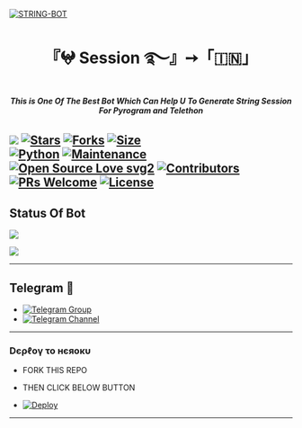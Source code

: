 [![STRING-BOT](
https://graph.org/file/c64df54687a3dcc00ab25.jpg)](https://t.me/LegendSessionBot)

<h1 align="center">
<b> 『𖤍 Session ࿐』➙「🇮🇳」 </b>
</h1>

<h6 align="center">
<b> This is One Of The Best Bot Which Can Help U To Generate String Session For Pyrogram and Telethon </b>
</h6>

[![](https://img.shields.io/badge/StringGenerator-blue)](#)
[![Stars](https://img.shields.io/github/stars/LEGEND-AI/STRING-GENERATE?style=flat-square&color=yellow)](https://github.com/LEGEND-AI/STRING-GENERATE/stargazers)
[![Forks](https://img.shields.io/github/forks/LEGEND-AI/STRING-GENERATE?style=flat-square&color=orange)](https://github.com/LEGEND-AI/STRING-GENERATE/fork)
[![Size](https://img.shields.io/github/repo-size/LEGEND-AI/STRING-GENERATE?style=flat-square&color=green)](https://github.com/LEGEND-AI/STRING-GENERATE)   
[![Python](https://img.shields.io/badge/Python-v3.10.5-blue)](https://www.python.org/)
[![Maintenance](https://img.shields.io/badge/Maintained%3F-yes-green.svg)](https://github.com/LEGEND-AI/LEGENDBOT/graphs/commit-activity)
[![Open Source Love svg2](https://badges.frapsoft.com/os/v2/open-source.svg?v=103)](https://github.com/LEGEND-AI/LEGENDBOT)
[![Contributors](https://img.shields.io/github/contributors/LEGEND-AI/LEGENDBOT?style=flat-square&color=green)](https://github.com/LEGEND-AI/LEGENDBOT/graphs/contributors)
[![PRs Welcome](https://img.shields.io/badge/PRs-welcome-brightgreen.svg?style=flat-square)](https://makeapullrequest.com)
[![License](https://img.shields.io/badge/License-AGPL-blue)](https://github.com/LEGEND-AI/LEGENDBOT/blob/main/LICENSE)   
------
## Status Of Bot 
<p align="left">
<a href="https://github.com/LEGEND-AI/LEGENDBOT/network/members"><img src="https://img.shields.io/github/forks/LEGEND-AI/LEGENDBOT?label=Forks&logoColor=Black&style=social"></a><p align="left"><a href="https://github.com/LEGEND-AI/LEGENDBOT/stargazers"><img src="https://img.shields.io/github/stars/LEGEND-AI/LEGENDBOT?logoColor=Blue&style=social"></a><p align="left"><a href="https://github.com/LEGEND-AI/LEGENDBOT"></a><p align="left"><a href="https://github.com/LEGEND-AI/LEGENDBOT?"></a>
  
------
  
## Telegram 🏪
- [![Telegram Group](https://img.shields.io/badge/Telegram-Group-brightgreen)](https://t.me/LegendBot_Group)
- [![Telegram Channel](https://img.shields.io/badge/Telegram-Channel-brightgreen)](https://t.me/LegendBot_Update)
  

------------
<h3> Dєρℓογ το нєяοκυ </h3>

- FORK THIS REPO

- THEN CLICK BELOW BUTTON 

- [![Deploy](https://www.herokucdn.com/deploy/button.svg)](https://heroku.com/deploy)

------------
